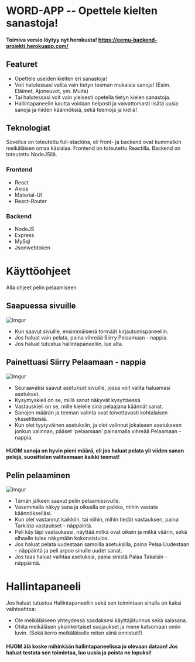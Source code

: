 # WORD-APP -- Opettele kielten sanastoja!

#### Toimiva versio löytyy nyt herokusta! https://eemu-backend-projekti.herokuapp.com/

## Featuret
* Opettele useiden kielten eri sanastoja!
* Voit halutessasi valita vain tietyn teeman mukaisia sanoja! (Esim. Eläimet, Ajoneuvot, ym. Muita)
* Tai halutessasi voit vain yleisesti opetella tietyn kielen sanastoja.
* Hallintapaneelin kautta voidaan helposti ja vaivattomasti lisätä uusia sanoja ja niiden käännöksiä, sekä teemoja ja kieliä!

## Teknologiat
Sovellus on toteutettu full-stackina, eli front- ja backend ovat kummatkin meikäläisen omaa käsialaa. 
Frontend on toteutettu Reactilla.
Backend on toteutettu NodeJSllä.

### Frontend
* React
* Axios
* Material-UI
* React-Router

### Backend
* NodeJS
* Express
* MySql
* Jsonwebtoken

# Käyttöohjeet
Alla ohjeet pelin pelaamiseen
## Saapuessa sivuille
![Imgur](https://i.imgur.com/vNPHEEr.png)
* Kun saavut sivuille, ensimmäisenä törmäät kirjautumispaneeliin.
* Jos haluat vain pelata, paina vihreää Siirry Pelaamaan - nappia.
* Jos haluat tutustua hallintapaneeliin, lue alta.

## Painettuasi Siirry Pelaamaan - nappia
![Imgur](https://i.imgur.com/fSDrSL3.png)
* Seuraavaksi saavut asetukset sivuille, jossa voit valita haluamasi asetukset.
* Kysymyskieli on se, millä sanat näkyvät kysyttäessä. 
* Vastauskieli on se, mille kielelle sinä pelaajana käännät sanat.
* Sanojen määrän ja teeman valinta ovat toivottavasti kohtalaisen yksselitteisiä.
* Kun olet tyytyväinen asetuksiin, ja olet valinnut jokaiseen asetukseen jonkun valinnan, pääset 'pelaamaan' painamalla vihreää Pelaamaan - nappia.

#### HUOM sanoja on hyvin pieni määrä, eli jos haluat pelata yli viiden sanan pelejä, suosittelen valitsemaan kaikki teemat!

## Pelin pelaaminen
![Imgur](https://i.imgur.com/fFUcHPN.png)
* Tämän jälkeen saavut pelin pelaamissivulle.
* Vasemmalla näkyy sana ja oikealla on paikka, mihin vastata käännökselläsi.
* Kun olet vastannut kaikkiin, tai niihin, mihin tiedät vastauksen, paina Tarkista vastaukset - näppäintä.
* Peli käy läpi vastauksesi, näyttää mitkä ovat oikein ja mitkä väärin, sekä alhaalle tulee näkymään kokonaistulos.
* Jos haluat pelata uudestaan samoilla asetuksilla, paina Pelaa Uudestaan - näppäintä ja peli arpoo sinulle uudet sanat.
* Jos taas haluat vaihtaa asetuksia, paina sinistä Palaa Takaisin - näppäintä.

# Hallintapaneeli

Jos haluat tutustua Hallintapaneeliin sekä sen toimintaan sinulla on kaksi vaihtoehtoa:
* Ole meikäläiseen yhteydessä saadaksesi käyttäjätunnus sekä salasana.
* Ohita meikäläsen yksinkertaiset suojaukset ja mene katsomaan omin luvin. (Sekä kerro meikäläiselle miten siinä onnistuit!)

#### HUOM älä koske mihinkään hallintapaneelissa jo olevaan dataan! Jos haluat testata sen toimintaa, luo uusia ja poista ne lopuksi!


